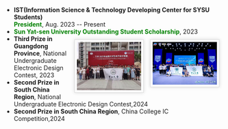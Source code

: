 - **IST(Information Science \& Technology Developing Center for SYSU Students)** <br>
**<span style="color: green;">President</span>**, Aug. 2023 -- Present
- **<span style="color: green;">Sun Yat-sen University Outstanding Student Scholarship</span>**, 2023 <img src="./static/assets/img/jichuang.png" align='Right' style='width:150px;height:100px border-radius:3px; box-shadow:rgba(0,0,0,0.15) 0 0 8px;background:#FBFBFB;border:1px solid #ddd;margin:10px auto;margin-left: 15px;padding:5px;'/> <img src="./static/assets/img/ti.png" align='Right' style='width:150px;height:100px border-radius:3px; box-shadow:rgba(0,0,0,0.15) 0 0 8px;background:#FBFBFB;border:1px solid #ddd;margin:10px auto;margin-left: 15px;padding:5px;'/> 
- **Third Prize in Guangdong Province**, National Undergraduate Electronic Design Contest, 2023
- **Second Prize in South China Region**, National Undergraduate Electronic Design Contest,2024
- **Second Prize in South China Region**, China College IC Competition,2024
